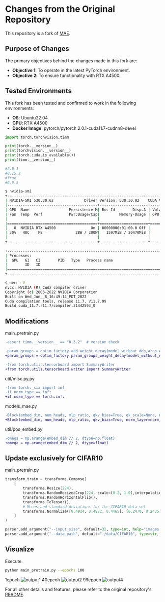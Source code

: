 # Changes from the Original Repository

This repository is a fork of [MAE](https://github.com/facebookresearch/mae). 

## Purpose of Changes

The primary objectives behind the changes made in this fork are:

- **Objective 1**: To operate in the latest PyTorch environment.
- **Objective 2**: To ensure functionality with RTX A4500.

## Tested Environments

This fork has been tested and confirmed to work in the following environments:

- **OS**: Ubuntu22.04
- **GPU**: RTX A4500
- **Docker Image**: pytorch/pytorch:2.0.1-cuda11.7-cudnn8-devel 

```python
import torch,torchvision,timm

print(torch.__version__)
print(torchvision.__version__)
print(torch.cuda.is_available())
print(timm.__version__)

#2.0.1
#0.15.2
#True
#0.9.5

```

```bash
$ nvidia-smi
+---------------------------------------------------------------------------------------+
| NVIDIA-SMI 530.30.02              Driver Version: 530.30.02    CUDA Version: 12.1     |
|-----------------------------------------+----------------------+----------------------+
| GPU  Name                  Persistence-M| Bus-Id        Disp.A | Volatile Uncorr. ECC |
| Fan  Temp  Perf            Pwr:Usage/Cap|         Memory-Usage | GPU-Util  Compute M. |
|                                         |                      |               MIG M. |
|=========================================+======================+======================|
|   0  NVIDIA RTX A4500                On | 00000000:01:00.0 Off |                  Off |
| 30%   40C    P8               28W / 200W|   1597MiB / 20470MiB |      1%      Default |
|                                         |                      |                  N/A |
+-----------------------------------------+----------------------+----------------------+
                                                                                         
+---------------------------------------------------------------------------------------+
| Processes:                                                                            |
|  GPU   GI   CI        PID   Type   Process name                            GPU Memory |
|        ID   ID                                                             Usage      |
|=======================================================================================|
+---------------------------------------------------------------------------------------+

$ nvcc -V
nvcc: NVIDIA (R) Cuda compiler driver
Copyright (c) 2005-2022 NVIDIA Corporation
Built on Wed_Jun__8_16:49:14_PDT_2022
Cuda compilation tools, release 11.7, V11.7.99
Build cuda_11.7.r11.7/compiler.31442593_0

```

## Modifications

main_pretrain.py
```diff
-assert timm.__version__ == "0.3.2"  # version check
```
```diff
-param_groups = optim_factory.add_weight_decay(model_without_ddp,args.weight_decay)
+param_groups = optim_factory.param_groups_weight_decay(model_without_ddp, weight_decay=args.weight_decay)
```

```diff
-from torch.utils.tensorboard import SummaryWriter
+from torch.utils.tensorboard.writer import SummaryWriter
```

util/misc.py.py
```diff
-from torch._six import inf
-if norm_type == inf:
+if norm_type == torch.inf:
```

models_mae.py
```diff
-Block(embed_dim, num_heads, mlp_ratio, qkv_bias=True, qk_scale=None, norm_layer=norm_layer)
+Block(embed_dim, num_heads, mlp_ratio, qkv_bias=True, norm_layer=norm_layer) for i in range(depth)
```

util/pos_embed.py
```diff
-omega = np.arange(embed_dim // 2, dtype=np.float)
+omega = np.arange(embed_dim // 2, dtype=float)
```

## Update exclusively for CIFAR10
main_pretrain.py
```python
transform_train = transforms.Compose(
    [
        transforms.Resize(224),
        transforms.RandomResizedCrop(224, scale=(0.2, 1.0),interpolation=transforms.InterpolationMode.BICUBIC),  # 3 is bicubic
        transforms.RandomHorizontalFlip(),
        transforms.ToTensor(),
        # Means and standard deviations for the CIFAR10 data set
        transforms.Normalize([0.4914, 0.4822, 0.4465], [0.2470, 0.2435, 0.2616]),
    ]
)
```

```python
parser.add_argument("--input_size", default=32, type=int, help="images input size")
parser.add_argument("--data_path", default="./data/CIFAR10", type=str, help="dataset path")
```

## Visualize

Execute.
```bash
python main_pretrain.py --epochs 100
```

1epoch
![output1](https://github.com/nphsgw/mae/assets/13401073/8c484b78-3c54-4f28-af8a-113b1b995b60)
40epcoh
![output2](https://github.com/nphsgw/mae/assets/13401073/6d8a2ad7-2b38-4ed8-ac72-845e882164fc)
99epoch
![output4](https://github.com/nphsgw/mae/assets/13401073/b9ce165e-d3db-42ce-a20d-b39200d93ade)


For all other details and features, please refer to the original repository's [README](https://github.com/facebookresearch/mae/blob/main/README.md).



